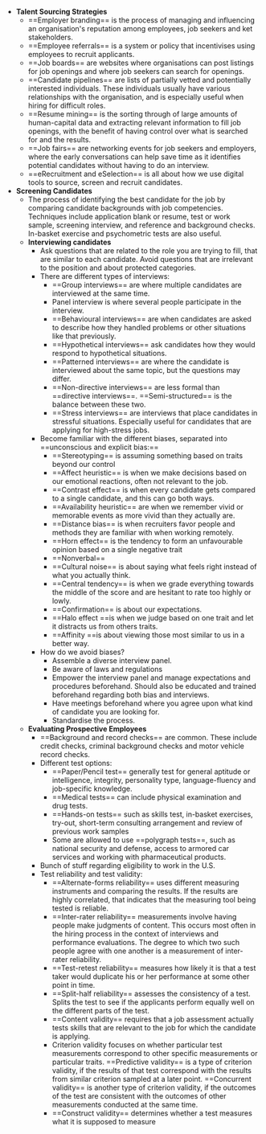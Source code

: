 - **Talent Sourcing Strategies**
	- ==Employer branding== is the process of managing and influencing an organisation's reputation among employees, job seekers and ket stakeholders.
	- ==Employee referrals== is a system or policy that incentivises using employees to recruit applicants. 
	- ==Job boards== are websites where organisations can post listings for job openings and where job seekers can search for openings.
	- ==Candidate pipelines== are lists of partially vetted and potentially interested individuals. These individuals usually have various relationships with the organisation, and is especially useful when hiring for difficult roles.
	- ==Resume mining== is the sorting through of large amounts of human-capital data and extracting relevant information to fill job openings, with the benefit of having control over what is searched for and the results.
	- ==Job fairs== are networking events for job seekers and employers, where the early conversations can help save time as it identifies potential candidates without having to do an interview. 
	- ==eRecruitment and eSelection== is all about how we use digital tools to source, screen and recruit candidates. 
- **Screening Candidates**
	- The process of identifying the best candidate for the job by comparing candidate backgrounds with job competencies. Techniques include application blank or resume, test or work sample, screening interview, and reference and background checks. In-basket exercise and psychometric tests are also useful. 
	- **Interviewing candidates**
		- Ask questions that are related to the role you are trying to fill, that are similar to each candidate. Avoid questions that are irrelevant to the position and about protected categories.
		- There are different types of interviews:
			- ==Group interviews== are where multiple candidates are interviewed at the same time. 
			- Panel interview is where several people participate in the interview.
			- ==Behavioural interviews== are when candidates are asked to describe how they handled problems or other situations like that previously. 
			- ==Hypothetical interviews== ask candidates how they would respond to hypothetical situations. 
			- ==Patterned interviews== are where the candidate is interviewed about the same topic, but the questions may differ. 
			- ==Non-directive interviews== are less formal than ==directive interviews==. ==Semi-structured== is the balance between these two. 
			- ==Stress interviews== are interviews that place candidates in stressful situations. Especially useful for candidates that are applying for high-stress jobs.
		- Become familiar with the different biases, separated into ==unconscious and explicit bias:==
			- ==Stereotyping== is assuming something based on traits beyond our control
			- ==Affect heuristic== is when we make decisions based on our emotional reactions, often not relevant to the job. 
			- ==Contrast effect== is when every candidate gets compared to a single candidate, and this can go both ways.
			- ==Availability heuristic== are when we remember vivid or memorable events as more vivid than they actually are. 
			- ==Distance bias== is when recruiters favor people and methods they are familiar with when working remotely.
			- ==Horn effect== is the tendency to form an unfavourable opinion based on a single negative trait
			- ==Nonverbal==
			- ==Cultural noise== is about saying what feels right instead of what you actually think.
			- ==Central tendency== is when we grade everything towards the middle of the score and are hesitant to rate too highly or lowly. 
			- ==Confirmation== is about our expectations.
			- ==Halo effect ==is when we judge based on one trait and let it distracts us from others traits. 
			- ==Affinity ==is about viewing those most similar to us in a better way.
		- How do we avoid biases?
			- Assemble a diverse interview panel.
			- Be aware of laws and regulations
			- Empower the interview panel and manage expectations and procedures beforehand. Should also be educated and trained beforehand regarding both bias and interviews. 
			- Have meetings beforehand where you agree upon what kind of candidate you are looking for. 
			- Standardise the process. 
	- **Evaluating Prospective Employees**
		- ==Background and record checks== are common. These include credit checks, criminal background checks and motor vehicle record checks. 
		- Different test options:
			- ==Paper/Pencil test== generally test for general aptitude or intelligence, integrity, personality type, language-fluency and job-specific knowledge.
			- ==Medical tests== can include physical examination and drug tests.
			- ==Hands-on tests== such as skills test, in-basket exercises, try-out, short-term consulting arrangement and review of previous work samples
			- Some are allowed to use ==polygraph tests==, such as national security and defense, access to armored car services and working with pharmaceutical products.
		- Bunch of stuff regarding eligibility to work in the U.S.
		- Test reliability and test validity:
			- ==Alternate-forms reliability== uses different measuring instruments and comparing the results. If the results are highly correlated, that indicates that the measuring tool being tested is reliable.
			- ==Inter-rater reliability== measurements involve having people make judgments of content. This occurs most often in the hiring process in the context of interviews and performance evaluations. The degree to which two such people agree with one another is a measurement of inter-rater reliability.
			- ==Test-retest reliability== measures how likely it is that a test taker would duplicate his or her performance at some other point in time.
			- ==Split-half reliability== assesses the consistency of a test. Splits the test to see if the applicants perform equally well on the different parts of the test. 
			- ==Content validity== requires that a job assessment actually tests skills that are relevant to the job for which the candidate is applying. 
			- Criterion validity focuses on whether particular test measurements correspond to other specific measurements or particular traits. ==Predictive validity== is a type of criterion validity, if the results of that test correspond with the results from similar criterion sampled at a later point. ==Concurrent validity== is another type of criterion validity, if the outcomes of the test are consistent with the outcomes of other measurements conducted at the same time.
			- ==Construct validity== determines whether a test measures what it is supposed to measure 